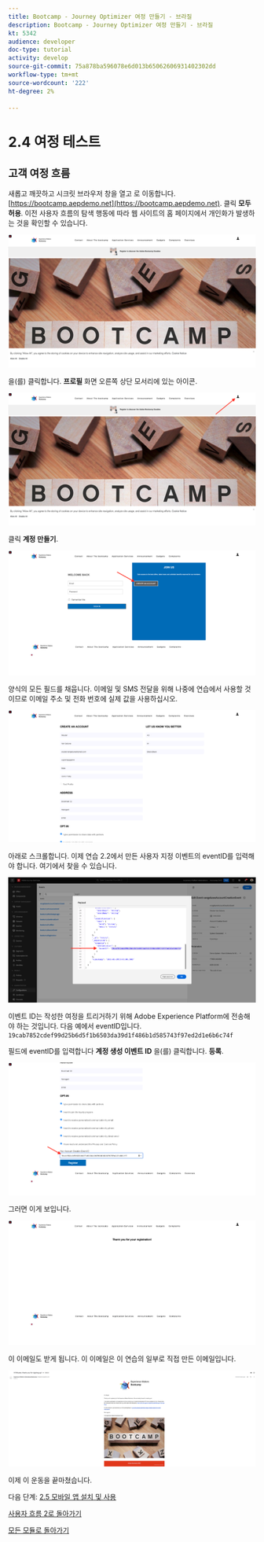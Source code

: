 ```yaml
---
title: Bootcamp - Journey Optimizer 여정 만들기 - 브라질
description: Bootcamp - Journey Optimizer 여정 만들기 - 브라질
kt: 5342
audience: developer
doc-type: tutorial
activity: develop
source-git-commit: 75a878ba596078e6d013b65062606931402302dd
workflow-type: tm+mt
source-wordcount: '222'
ht-degree: 2%

---
```


# 2.4 여정 테스트

## 고객 여정 흐름

새롭고 깨끗하고 시크릿 브라우저 창을 열고 로 이동합니다. [https://bootcamp.aepdemo.net](https://bootcamp.aepdemo.net). 클릭 **모두 허용**. 이전 사용자 흐름의 탐색 행동에 따라 웹 사이트의 홈 페이지에서 개인화가 발생하는 것을 확인할 수 있습니다.

![DSN](./images/web8a.png)

을(를) 클릭합니다. **프로필** 화면 오른쪽 상단 모서리에 있는 아이콘.

![데모](./images/web8b.png)

클릭 **계정 만들기**.

![데모](./images/pv5.png)

양식의 모든 필드를 채웁니다. 이메일 및 SMS 전달을 위해 나중에 연습에서 사용할 것이므로 이메일 주소 및 전화 번호에 실제 값을 사용하십시오.

![데모](./images/pv7a.png)

아래로 스크롤합니다. 이제 연습 2.2에서 만든 사용자 지정 이벤트의 eventID를 입력해야 합니다. 여기에서 찾을 수 있습니다.

![ACOP](./images/payloadeventID.png)

이벤트 ID는 작성한 여정을 트리거하기 위해 Adobe Experience Platform에 전송해야 하는 것입니다. 다음 예에서 eventID입니다. `19cab7852cdef99d25b6d5f1b6503da39d1f486b1d585743f97ed2d1e6b6c74f`

필드에 eventID를 입력합니다 **계정 생성 이벤트 ID** 을(를) 클릭합니다. **등록**.

![데모](./images/pv8a.png)

그러면 이게 보입니다.

![데모](./images/pv9.png)

이 이메일도 받게 됩니다. 이 이메일은 이 연습의 일부로 직접 만든 이메일입니다.

![데모](./images/pv10a.png)

이제 이 운동을 끝마쳤습니다.

다음 단계: [2.5 모바일 앱 설치 및 사용](./ex5.md)

[사용자 흐름 2로 돌아가기](./uc2.md)

[모든 모듈로 돌아가기](../../overview.md)
